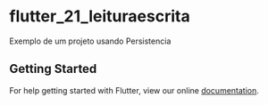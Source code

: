 # flutter_21_leituraescrita

Exemplo de um projeto usando Persistencia

## Getting Started

For help getting started with Flutter, view our online
[documentation](https://flutter.io/).
